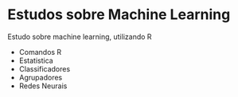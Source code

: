 # Estudos sobre Machine Learning

Estudo sobre machine learning, utilizando R
  - Comandos R
  - Estatistica
  - Classificadores
  - Agrupadores
  - Redes Neurais